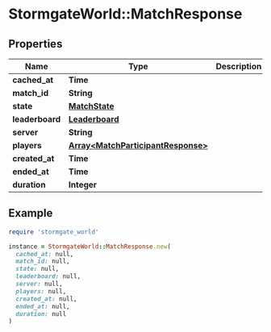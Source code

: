 # StormgateWorld::MatchResponse

## Properties

| Name | Type | Description | Notes |
| ---- | ---- | ----------- | ----- |
| **cached_at** | **Time** |  |  |
| **match_id** | **String** |  |  |
| **state** | [**MatchState**](MatchState.md) |  | [optional] |
| **leaderboard** | [**Leaderboard**](Leaderboard.md) |  |  |
| **server** | **String** |  |  |
| **players** | [**Array&lt;MatchParticipantResponse&gt;**](MatchParticipantResponse.md) |  |  |
| **created_at** | **Time** |  |  |
| **ended_at** | **Time** |  | [optional] |
| **duration** | **Integer** |  | [optional] |

## Example

```ruby
require 'stormgate_world'

instance = StormgateWorld::MatchResponse.new(
  cached_at: null,
  match_id: null,
  state: null,
  leaderboard: null,
  server: null,
  players: null,
  created_at: null,
  ended_at: null,
  duration: null
)
```

